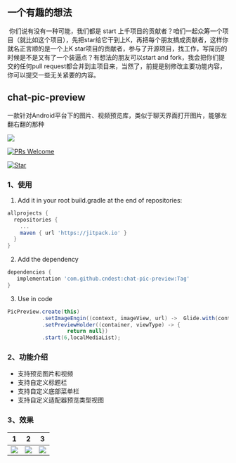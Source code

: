 ## 一个有趣的想法

​	你们说有没有一种可能，我们都是 start 上千项目的贡献者？咱们一起众筹一个项目（就比如这个项目），先把star给它干到上K，再把每个朋友搞成贡献者，这样你就名正言顺的是一个上K star项目的贡献者，参与了开源项目，找工作，写简历的时候是不是又有了一个装逼点？有想法的朋友可以start and fork，我会把你们提交的任何pull request都合并到主项目来，当然了，前提是别修改主要功能内容，你可以提交一些无关紧要的内容。

## chat-pic-preview

一款针对Android平台下的图片、视频预览库，类似于聊天界面打开图片，能够左翻右翻的那种

[![](https://jitpack.io/v/cndest/chat-pic-preview.svg)](https://jitpack.io/#cndest/chat-pic-preview)

[![PRs Welcome](https://img.shields.io/badge/PRs-Welcome-brightgreen.svg)](https://github.com/cndest)

[![Star](https://img.shields.io/github/stars/cndest/chat-pic-preview.svg)](https://github.com/cndest/chat-pic-preview)

###  1、使用

1. Add it in your root build.gradle at the end of repositories:

```groovy
allprojects {
  repositories {
    ...
    maven { url 'https://jitpack.io' }
  }
}
```

2. Add the dependency

```groovy
dependencies {
   implementation 'com.github.cndest:chat-pic-preview:Tag'
}
```

3. Use in code

```java
PicPreview.create(this)
           .setImageEngin((context, imageView, url) -> 	Glide.with(context).load(url).into(imageView))
           .setPreviewHolder((container, viewType) -> {
                   return null})
           .start(6,localMediaList);
```

### 2、功能介绍

- 支持预览图片和视频
- 支持自定义标题栏
- 支持自定义底部菜单栏
- 支持自定义适配器预览类型视图

### 3、效果

| 1                                                            | 2                                                            | 3                                                            |
| ------------------------------------------------------------ | ------------------------------------------------------------ | ------------------------------------------------------------ |
| ![](https://github.com/cndest/chat-pic-preview/blob/master/images/1.png) | ![](https://github.com/cndest/chat-pic-preview/blob/master/images/2.png) | ![](https://github.com/cndest/chat-pic-preview/blob/master/images/3.png) |

